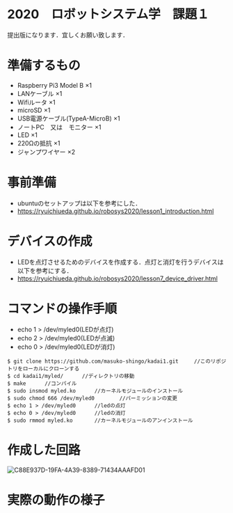 # 2020　ロボットシステム学　課題１
 
提出版になります．宜しくお願い致します．
 
# 準備するもの
 
 * Raspberry Pi3 Model B ×1
 * LANケーブル ×1
 * Wifiルータ ×1
 * microSD ×1
 * USB電源ケーブル(TypeA-MicroB) ×1
 * ノートPC　又は　モニター ×1
 * LED ×1
 * 220Ωの抵抗 ×1
 * ジャンプワイヤー ×2
 
# 事前準備
 
 * ubuntuのセットアップは以下を参考にした．
 * https://ryuichiueda.github.io/robosys2020/lesson1_introduction.html
 
# デバイスの作成
 
 * LEDを点灯させるためのデバイスを作成する．点灯と消灯を行うデバイスは以下を参考にする．
 * https://ryuichiueda.github.io/robosys2020/lesson7_device_driver.html
 
# コマンドの操作手順
 
 * echo 1 > /dev/myled0(LEDが点灯)
 * echo 2 > /dev/myled0(LEDが点滅)
 * echo 0 > /dev/myled0(LEDが消灯)　　　　　　　　　　　　　　　　　　　　　　　　　　　　　　　　　　
 
 ```
$ git clone https://github.com/masuko-shingo/kadai1.git     //このリポジトリをローカルにクローンする
$ cd kadai1/myled/      //ディレクトリの移動
$ make      //コンパイル
$ sudo insmod myled.ko      //カーネルモジュールのインストール
$ sudo chmod 666 /dev/myled0        //パーミッションの変更
$ echo 1 > /dev/myled0      //ledの点灯
$ echo 0 > /dev/myled0      //ledの消灯
$ sudo rmmod myled.ko       //カーネルモジュールのアンインストール
```
 
# 作成した回路
 
![C88E937D-19FA-4A39-8389-71434AAAFD01](https://user-images.githubusercontent.com/75563494/107159020-f20d3d00-69d0-11eb-8e38-10377c039d4b.jpg)
 
# 実際の動作の様子

